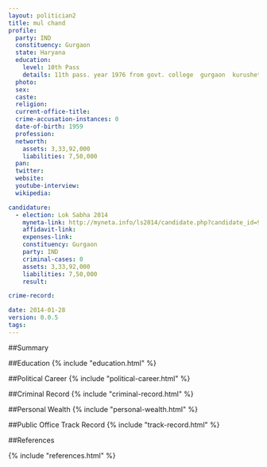```yaml
---
layout: politician2
title: mul chand
profile: 
  party: IND
  constituency: Gurgaon
  state: Haryana
  education: 
    level: 10th Pass
    details: 11th pass. year 1976 from govt. college  gurgaon  kurushetra university haryana
  photo: 
  sex: 
  caste: 
  religion: 
  current-office-title: 
  crime-accusation-instances: 0
  date-of-birth: 1959
  profession: 
  networth: 
    assets: 3,33,92,000
    liabilities: 7,50,000
  pan: 
  twitter: 
  website: 
  youtube-interview: 
  wikipedia: 

candidature: 
  - election: Lok Sabha 2014
    myneta-link: http://myneta.info/ls2014/candidate.php?candidate_id=94
    affidavit-link: 
    expenses-link: 
    constituency: Gurgaon 
    party: IND
    criminal-cases: 0
    assets: 3,33,92,000
    liabilities: 7,50,000
    result:  

crime-record: 

date: 2014-01-28
version: 0.0.5
tags: 
---
```

##Summary


##Education
{% include "education.html" %}


##Political Career
{% include "political-career.html" %}


##Criminal Record
{% include "criminal-record.html" %}


##Personal Wealth
{% include "personal-wealth.html" %}


##Public Office Track Record
{% include "track-record.html" %}


##References


{% include "references.html" %}